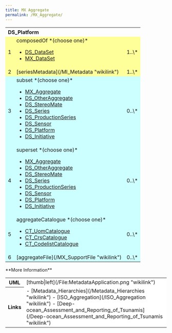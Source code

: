 ```yaml
---
title: MX Aggregate
permalink: /MX_Aggregate/
---
```


<table class="wikitable">
<tr>
<th colspan="3" align="left">
DS_Platform

</th>
</tr>
<tr bgcolor="FFFF99">
<td>
1

</td>
<td>
composedOf *(choose one)*

-   [DS_DataSet](/DS_DataSet "wikilink")
-   [MX_DataSet](/MX_DataSet "wikilink")

</td>
<td>
1..\*

</td>
</tr>
<tr bgcolor="FFFF99">
<td>
2

</td>
<td>
[seriesMetadata](/MI_Metadata "wikilink")

</td>
<td>
1..\*

</td>
</tr>
<tr bgcolor="CCFFFF">
<td>
3

</td>
<td>
subset *(choose one)*

-   [MX_Aggregate](/MX_Aggregate "wikilink")
-   [DS_OtherAggregate](/DS_OtherAggregate "wikilink")
-   [DS_StereoMate](/DS_StereoMate "wikilink")
-   [DS_Series](/DS_Series "wikilink")
-   [DS_ProductionSeries](/DS_ProductionSeries "wikilink")
-   [DS_Sensor](/DS_Sensor "wikilink")
-   [DS_Platform](/DS_Platform "wikilink")
-   [DS_Initiative](/DS_Initiative "wikilink")

</td>
<td>
0..\*

</td>
</tr>
<tr bgcolor="CCFFFF">
<td>
4

</td>
<td>
superset *(choose one)*

-   [MX_Aggregate](/MX_Aggregate "wikilink")
-   [DS_OtherAggregate](/DS_OtherAggregate "wikilink")
-   [DS_StereoMate](/DS_StereoMate "wikilink")
-   [DS_Series](/DS_Series "wikilink")
-   [DS_ProductionSeries](/DS_ProductionSeries "wikilink")
-   [DS_Sensor](/DS_Sensor "wikilink")
-   [DS_Platform](/DS_Platform "wikilink")
-   [DS_Initiative](/DS_Initiative "wikilink")
    </td>

<td>
0..\*

</td>
</tr>
<tr bgcolor="CCFFFF">
<td>
5

</td>
<td>
aggregateCatalogue *(choose one)*

-   [CT_UomCatalogue](/CT_UomCatalogue "wikilink")
-   [CT_CrsCatalogue](/CT_CrsCatalogue "wikilink")
-   [CT_CodelistCatalogue](/CT_CodelistCatalogue "wikilink")
    </td>

<td>
0..\*

</td>
</tr>
<tr bgcolor="CCFFFF">
<td>
6

</td>
<td>
[aggregateFile](/MX_SupportFile "wikilink")

</td>
<td>
0..\*

</td>
</tr>
</table>
**More Information**

<table class="wikitable">
<tr>
<th>
UML

</th>
<td bgcolor="FFFFFF">
[thumb|left](/File:MetadataApplication.png "wikilink")

</td>
<tr>
<th>
Links

</th>
<td bgcolor="FFFFFF">
-   [Metadata_Hierarchies](/Metadata_Hierarchies "wikilink")
-   [ISO_Aggregation](/ISO_Aggregation "wikilink")
-   [Deep-ocean_Assessment_and_Reporting_of_Tsunamis](/Deep-ocean_Assessment_and_Reporting_of_Tsunamis "wikilink")

</td>
</table>
